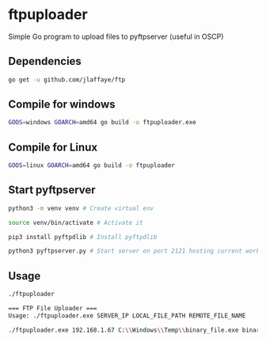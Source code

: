 # ftpuploader

Simple Go program to upload files to pyftpserver (useful in OSCP)

## Dependencies

```bash
go get -u github.com/jlaffaye/ftp
```

## Compile for windows

```bash
GOOS=windows GOARCH=amd64 go build -o ftpuploader.exe
```

## Compile for Linux

```bash
GOOS=linux GOARCH=amd64 go build -o ftpuploader
```

## Start pyftpserver

```bash
python3 -m venv venv # Create virtual env

source venv/bin/activate # Activate it

pip3 install pyftpdlib # Install pyftpdlib

python3 pyftpserver.py # Start server on port 2121 hosting current working directory
```

## Usage

```bash
./ftpuploader

=== FTP File Uploader ===
Usage: ./ftpuploader.exe SERVER_IP LOCAL_FILE_PATH REMOTE_FILE_NAME

./ftpuploader.exe 192.168.1.67 C:\\Windows\\Temp\\binary_file.exe binary_file.exe
```